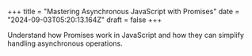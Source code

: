 +++
title = "Mastering Asynchronous JavaScript with Promises"
date = "2024-09-03T05:20:13.164Z"
draft = false
+++

  Understand how Promises work in JavaScript and how they can simplify handling asynchronous operations.
        